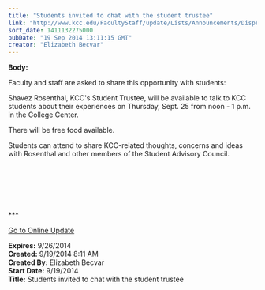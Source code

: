 ```yaml
---
title: "Students invited to chat with the student trustee"
link: "http://www.kcc.edu/FacultyStaff/update/Lists/Announcements/DispForm.aspx?ID=1634"
sort_date: 1411132275000
pubDate: "19 Sep 2014 13:11:15 GMT"
creator: "Elizabeth Becvar"
---
```


<div><b>Body:</b> <div class="ExternalClass2A14D81016514EA7B315ADDE1393D255"><p>Faculty and staff are asked to share this opportunity with students:</p>
<p>Shavez Rosenthal, KCC's Student Trustee, will be available to talk to KCC students about their experiences on Thursday, Sept. 25 from noon - 1 p.m. in the College Center. </p>
<p>There will be free food available. </p>
<p>Students can attend to share KCC-related thoughts, concerns and ideas with Rosenthal and other members of the Student Advisory Council.</p>
<p> </p>
<p> </p>
<p> </p>
<p>***</p>
<p><a href="/FacultyStaff/update/Pages/dailyupdate.aspx">Go to Online Update​</a></p></div></div>
<div><b>Expires:</b> 9/26/2014</div>
<div><b>Created:</b> 9/19/2014 8:11 AM</div>
<div><b>Created By:</b> Elizabeth Becvar</div>
<div><b>Start Date:</b> 9/19/2014</div>
<div><b>Title:</b> Students invited to chat with the student trustee</div>
